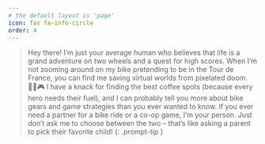 ```yaml
---
# the default layout is 'page'
icon: fas fa-info-circle
order: 4
---
```


<!-- > Add Markdown syntax content to file `_tabs/about.md`{: .filepath } and it will show up on this page.
{: .prompt-tip } -->

>Hey there! I’m just your average human who believes that life is a grand adventure on two wheels and a quest for high scores. When I’m not zooming around on my bike pretending to be in the Tour de France, you can find me saving virtual worlds from pixelated doom. 🚴‍♂️🎮
I have a knack for finding the best coffee spots (because every hero needs their fuel), and I can probably tell you more about bike gears and game strategies than you ever wanted to know. If you ever need a partner for a bike ride or a co-op game, I’m your person. Just don’t ask me to choose between the two – that’s like asking a parent to pick their favorite child!
{: .prompt-tip }